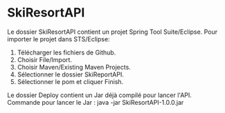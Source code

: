 # SkiResortAPI

Le dossier SkiResortAPI contient un projet Spring Tool Suite/Eclipse.
Pour importer le projet dans STS/Eclipse:

1. Télécharger les fichiers de Github.
2. Choisir File/Import.
3. Choisir Maven/Existing Maven Projects.
4. Sélectionner le dossier SkiReportAPI.
5. Sélectionner le pom et cliquer Finish.

Le dossier Deploy contient un Jar déjà compilé pour lancer l'API. Commande pour lancer le Jar : java -jar SkiResortAPI-1.0.0.jar
